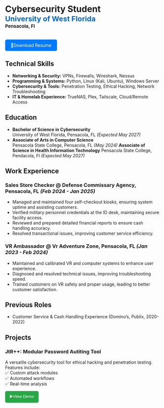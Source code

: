 # Cybersecurity Student<br><span style="color:#0066cc; font-size:smaller;"> University of West Florida </span><br><span style="font-size:15px;">Pensacola, Fl</span>


<a href="https://raw.githubusercontent.com/JohnDBumann/johndbumann.github.io/74f7f16201c0f13e0662e5151690c4180588e8ba/assets/Resume.pdf" style="display: inline-block; padding: 10px 18px; background-color: #007bff; color: white; border-radius: 5px; text-decoration: none; margin-top: 15px;">📄Download Resume</a>

## Technical Skills
- **Networking & Security:** VPNs, Firewalls, Wireshark, Nessus  
- **Programming & Systems:** Python, Linux (Kali, Ubuntu), Windows Server  
- **Cybersecurity & Tools:** Penetration Testing, Ethical Hacking, Network Troubleshooting  
- **IT & Homelab Experience:** TrueNAS, Plex, Tailscale, Cloud/Remote Access 

## Education
- **Bachelor of Science in Cybersecurity**  
  University of West Florida, Pensacola, FL _(Expected May 2027)_  
- **Associate of Arts in Computer Science**  
  Pensacola State College, Pensacola, FL _(May 2024)_
  **Associate of Science in Health Information Technology**
  Pensacola State College, Pendacola, Fl _(Expected May 2027)_

## Work Experience
### Sales Store Checker @ Defense Commissary Agency, Pensacola, FL _(Feb 2024 - Jan 2025)_
- Managed and maintained four self-checkout kiosks, ensuring system uptime and assisting customers.
- Verified military personnel credentials at the ID desk, maintaining secure facility access.
- Reviewed and prepared detailed financial reports to ensure cash handling accuracy.
- Resolved transactional issues, improving customer service efficiency.

### VR Ambassador @ Vr Adventure Zone, Pensacola, FL _(Jan 2023 - Feb 2024)_
- Maintained and calibrated VR and computer systems to enhance user experience.
- Diagnosed and resolved technical issues, improving troubleshooting speed.
- Trained customers on VR safety and proper usage, leading to better customer satisfaction.

## Previous Roles
- Customer Service & Cash Handling Experience (Domino’s, Publix, 2020-2022)

## Projects

### JtR++: Modular Password Autiting Tool
A versatile cybersecurity tool for ethical hacking and penetration testing. Features include:  
✅ Custom attack modules  
✅ Automated workflows  
✅ Real-time analysis

<button onclick="toggleDemo()" style="display: inline-block; padding: 8px 15px; background-color: #28a745; color: white; border-radius: 5px; text-decoration: none; border: none; cursor: pointer;">▶️View Demo</button>

<div id="demoContainer" style="display: none; margin-top: 15px;">
    <iframe src="https://docs.google.com/document/d/e/2PACX-1vQzss70WGCsahhDrMihTjBaKzjpbZCKUXqTnwqKWogIhOmf5fgN8bdUWO2FZihhXBtXMKu5IXvIYcQg/pub?embedded=true" width="100%" height="600px"></iframe>
</div>

<script>
    function toggleDemo() {
        var demo = document.getElementById("demoContainer");
        if (demo.style.display === "none") {
            demo.style.display = "block";
        } else {
            demo.style.display = "none";
        }
    }
</script>
